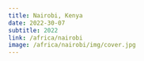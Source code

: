 ```yaml
---
title: Nairobi, Kenya
date: 2022-30-07
subtitle: 2022
link: /africa/nairobi
image: /africa/nairobi/img/cover.jpg
---
```


